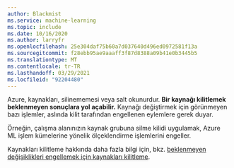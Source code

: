 ```yaml
---
author: Blackmist
ms.service: machine-learning
ms.topic: include
ms.date: 10/16/2020
ms.author: larryfr
ms.openlocfilehash: 25e304daf75b60a7d037640d496ed0972581f13a
ms.sourcegitcommit: f28ebb95ae9aaaff3f87d8388a09b41e0b3445b5
ms.translationtype: MT
ms.contentlocale: tr-TR
ms.lasthandoff: 03/29/2021
ms.locfileid: "92204480"
---
```

Azure, kaynakları, silinememesi veya salt okunurdur.  __Bir kaynağı kilitlemek beklenmeyen sonuçlara yol açabilir.__ Kaynağı değiştirmek için görünmeyen bazı işlemler, aslında kilit tarafından engellenen eylemlere gerek duyar. 

Örneğin, çalışma alanınızın kaynak grubuna silme kilidi uygulamak, Azure ML işlem kümelerine yönelik ölçeklendirme işlemlerini engeller.

Kaynakları kilitleme hakkında daha fazla bilgi için, bkz. [beklenmeyen değişiklikleri engellemek için kaynakları kilitleme](../articles/azure-resource-manager/management/lock-resources.md).